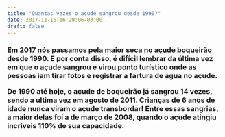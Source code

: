 ```yaml
---
title: "Quantas vezes o açude sangrou desde 1990?"
date: 2017-11-15T16:29:06-03:00
draft: false
---
```


<!--more-->


<html>
<head></head>
<body>
<h3>
Em 2017 nós passamos pela maior seca no açude boqueirão desde 1990. E por conta disso, é difícil lembrar da última vez em que o açude sangrou e virou ponto turístico onde as pessoas iam tirar fotos e registrar a fartura de água no açude.  

De 1990 até hoje, o açude de boqueirão já sangrou 14 vezes, sendo a ultima vez em agosto de 2011. Crianças de 6 anos de idade nunca viram o açude transbordar! Entre essas sangrias, a maior delas foi a de março de 2008, quando o açude atingiu incríveis 110% de sua capacidade. 
</h3>

<div id="vis" width=300></div>

<script src="https://cdnjs.cloudflare.com/ajax/libs/vega/3.0.7/vega.js"></script>
<script src="https://cdnjs.cloudflare.com/ajax/libs/vega-lite/2.0.1/vega-lite.js"></script>
<script src="https://cdnjs.cloudflare.com/ajax/libs/vega-embed/3.0.0-rc7/vega-embed.js"></script>
<script>
    const spec = {  
  "$schema":"https://vega.github.io/schema/vega-lite/v2.json",
    "data": {     
        "url":"https://api.insa.gov.br/reservatorios/12172/monitoramento",
        "format": {
            "type": "json",
            "property": "volumes",
            "parse":{
              "DataInformacao": "utc:'%d/%m/%Y'"
            }
        }
    },
    
    "transform":[{"filter": {"field": "VolumePercentual", "range":[101,200]
        }
       }],
     "mark": "point",
     "config": {
    "point": {
      "color": "purple",
      "shape": ""
    }},
        "encoding": {
        "y": {"timeUnit": "yearmonthdate", "field": "DataInformacao", "type": "ordinal", "axis": {"title": ""}},

		    "x":{"field": "VolumePercentual", "type": "quantitative", "axis": {"title": "% Percentual do volume de água"}, "scale": {
          "domain": [100,111]}
        }

        }
};
  	vegaEmbed('#vis', spec).catch(console.warn);
</script>
</body>
</html>